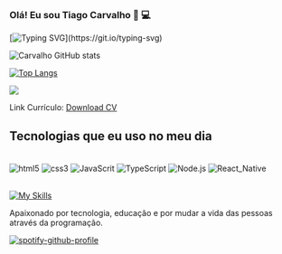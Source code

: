 
### Olá! Eu sou Tiago Carvalho 👔 💻 


  [![Typing SVG](https://readme-typing-svg.demolab.com?font=Fira+Code&size=23&pause=1000&color=0003F2FC&center=falso&vCenter=falso&repeat=verdadeiro&random=falso&width=435&lines=Sou+Desenvolvedor+Web+J%C3%BAnior+;Seja+Bem+Vindo!)](https://git.io/typing-svg)



![Carvalho GitHub stats](https://github-readme-stats.vercel.app/api?username=tiagocarvalhoUx&show_icons=true&theme=synthwave)


[![Top Langs](https://github-readme-stats.vercel.app/api/top-langs/?username=tiagocarvalhoUx&layout=pie)](https://github.com/tiagocarvalhoUx/github-readme-stats)

<picture>
  <source
    srcset="https://github-readme-stats.vercel.app/api?username=tiagocarvalhoUx&show_icons=true&theme=dark"
    media="(prefers-color-scheme: dark)"
  />
  <source
    srcset="https://github-readme-stats.vercel.app/api?username=tiagocarvalhoUx&show_icons=true"
    media="(prefers-color-scheme: light), (prefers-color-scheme: no-preference)"
  />
  <img src="https://github-readme-stats.vercel.app/api?username=tiagocarvalhoUx&show_icons=true" />
</picture>

Link Currículo:  <a href="https://drive.google.com/file/d/1ahgyqeguOmkfQnS_uMwEBLe_RGumyjN9/view?usp=drive_link" download="https://drive.google.com/file/d/1ahgyqeguOmkfQnS_uMwEBLe_RGumyjN9/view?usp=drive_link" type="application/pdf" class="btn">Download CV</a>

## Tecnologias que eu uso no meu dia

<div style="display: inline_block"><br/>
<img align= "center" alt="html5"src="https://img.shields.io/badge/HTML5-E34F26?style=for-the-badge&logo=html5&logoColor=white"/>
<img align= "center" alt="css3"src="https://img.shields.io/badge/CSS3-1572B6?style=for-the-badge&logo=css3&logoColor=white"/>
<img align= "center" alt="JavaScrit"src="https://img.shields.io/badge/JavaScript-323330?style=for-the-badge&logo=javascript&logoColor=F7DF1E"/>
<img align= "center" alt="TypeScript"src="https://img.shields.io/badge/TypeScript-007ACC?style=for-the-badge&logo=typescript&logoColor=white"/>
<img align= "center" alt="Node.js"src="https://img.shields.io/badge/Node.js-43853D?style=for-the-badge&logo=node.js&logoColor=white"/>
<img align= "center" alt="React_Native"src="https://img.shields.io/badge/React_Native-20232A?style=for-the-badge&logo=react&logoColor=61DAFB"/>
</div><br/>

[![My Skills](https://skillicons.dev/icons?i=js,html,css,mysql,discord,powershell,linkedin)](https://skillicons.dev)


Apaixonado por tecnologia, educação e por mudar a vida das pessoas através da programação.

[![spotify-github-profile](https://spotify-github-profile.kittinanx.com/api/view?uid=sokajeba&cover_image=true&theme=novatorem&show_offline=false&background_color=121212&interchange=true&bar_color=53b14f&bar_color_cover=true)](https://spotify-github-profile.kittinanx.com/api/view?uid=sokajeba&redirect=true)

